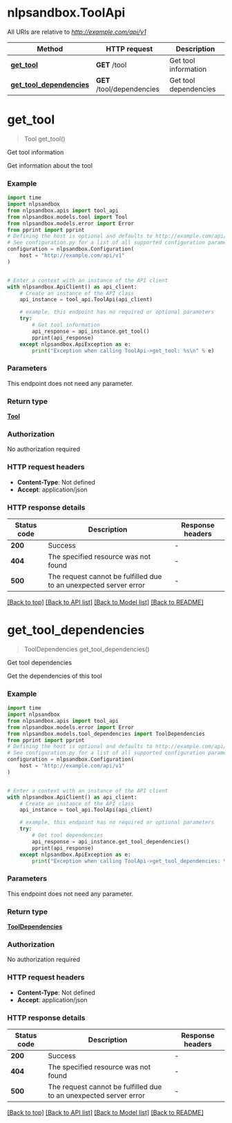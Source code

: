 # nlpsandbox.ToolApi

All URIs are relative to *http://example.com/api/v1*

Method | HTTP request | Description
------------- | ------------- | -------------
[**get_tool**](ToolApi.md#get_tool) | **GET** /tool | Get tool information
[**get_tool_dependencies**](ToolApi.md#get_tool_dependencies) | **GET** /tool/dependencies | Get tool dependencies


# **get_tool**
> Tool get_tool()

Get tool information

Get information about the tool

### Example

```python
import time
import nlpsandbox
from nlpsandbox.apis import tool_api
from nlpsandbox.models.tool import Tool
from nlpsandbox.models.error import Error
from pprint import pprint
# Defining the host is optional and defaults to http://example.com/api/v1
# See configuration.py for a list of all supported configuration parameters.
configuration = nlpsandbox.Configuration(
    host = "http://example.com/api/v1"
)


# Enter a context with an instance of the API client
with nlpsandbox.ApiClient() as api_client:
    # Create an instance of the API class
    api_instance = tool_api.ToolApi(api_client)

    # example, this endpoint has no required or optional parameters
    try:
        # Get tool information
        api_response = api_instance.get_tool()
        pprint(api_response)
    except nlpsandbox.ApiException as e:
        print("Exception when calling ToolApi->get_tool: %s\n" % e)
```


### Parameters
This endpoint does not need any parameter.

### Return type

[**Tool**](Tool.md)

### Authorization

No authorization required

### HTTP request headers

 - **Content-Type**: Not defined
 - **Accept**: application/json


### HTTP response details
| Status code | Description | Response headers |
|-------------|-------------|------------------|
**200** | Success |  -  |
**404** | The specified resource was not found |  -  |
**500** | The request cannot be fulfilled due to an unexpected server error |  -  |

[[Back to top]](#) [[Back to API list]](../README.md#documentation-for-api-endpoints) [[Back to Model list]](../README.md#documentation-for-models) [[Back to README]](../README.md)

# **get_tool_dependencies**
> ToolDependencies get_tool_dependencies()

Get tool dependencies

Get the dependencies of this tool

### Example

```python
import time
import nlpsandbox
from nlpsandbox.apis import tool_api
from nlpsandbox.models.error import Error
from nlpsandbox.models.tool_dependencies import ToolDependencies
from pprint import pprint
# Defining the host is optional and defaults to http://example.com/api/v1
# See configuration.py for a list of all supported configuration parameters.
configuration = nlpsandbox.Configuration(
    host = "http://example.com/api/v1"
)


# Enter a context with an instance of the API client
with nlpsandbox.ApiClient() as api_client:
    # Create an instance of the API class
    api_instance = tool_api.ToolApi(api_client)

    # example, this endpoint has no required or optional parameters
    try:
        # Get tool dependencies
        api_response = api_instance.get_tool_dependencies()
        pprint(api_response)
    except nlpsandbox.ApiException as e:
        print("Exception when calling ToolApi->get_tool_dependencies: %s\n" % e)
```


### Parameters
This endpoint does not need any parameter.

### Return type

[**ToolDependencies**](ToolDependencies.md)

### Authorization

No authorization required

### HTTP request headers

 - **Content-Type**: Not defined
 - **Accept**: application/json


### HTTP response details
| Status code | Description | Response headers |
|-------------|-------------|------------------|
**200** | Success |  -  |
**404** | The specified resource was not found |  -  |
**500** | The request cannot be fulfilled due to an unexpected server error |  -  |

[[Back to top]](#) [[Back to API list]](../README.md#documentation-for-api-endpoints) [[Back to Model list]](../README.md#documentation-for-models) [[Back to README]](../README.md)

